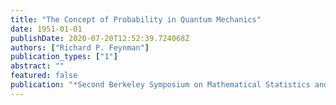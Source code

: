 ```yaml
---
title: "The Concept of Probability in Quantum Mechanics"
date: 1951-01-01
publishDate: 2020-07-20T12:52:39.724068Z
authors: ["Richard P. Feynman"]
publication_types: ["1"]
abstract: ""
featured: false
publication: "*Second Berkeley Symposium on Mathematical Statistics and Probability*"
---
```


